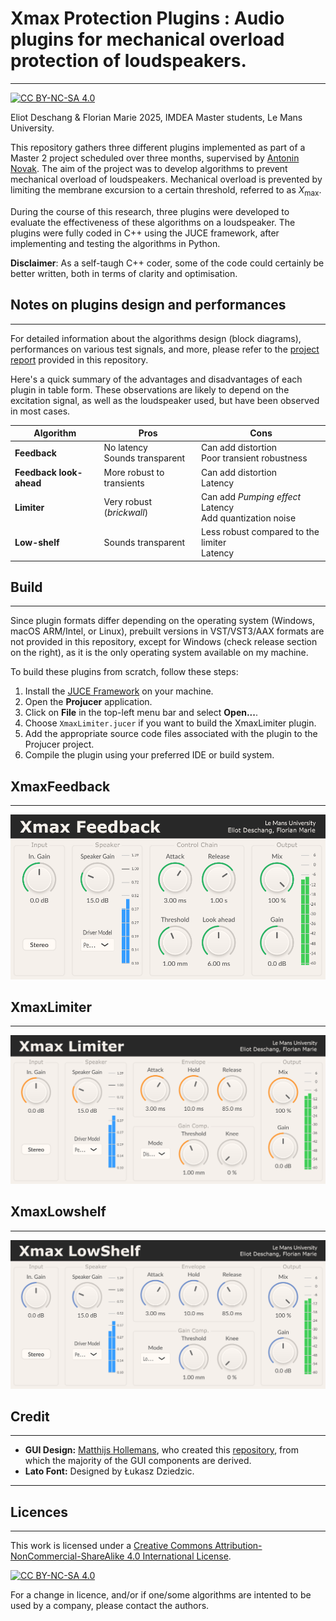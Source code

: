 # Xmax Protection Plugins : Audio plugins for mechanical overload protection of loudspeakers.
---
[![CC BY-NC-SA 4.0][cc-by-nc-sa-shield]][cc-by-nc-sa]


Eliot Deschang & Florian Marie 2025, IMDEA Master students, Le Mans University.

This repository gathers three different plugins implemented as part of a Master 2 project scheduled over three months, supervised by [Antonin Novak](https://ant-novak.com/). The aim of the project was to develop algorithms to prevent mechanical overload of loudspeakers. Mechanical overload is prevented by limiting the membrane excursion to a certain threshold, referred to as $X_{\text{max}}$.  

During the course of this research, three plugins were developed to evaluate the effectiveness of these algorithms on a loudspeaker. The plugins were fully coded in C++ using the JUCE framework, after implementing and testing the algorithms in Python.

**Disclaimer**: As a self-taugh C++ coder, some of the code could certainly be better written, both in terms of clarity and optimisation.

## Notes on plugins design and performances
---
For detailed information about the algorithms design (block diagrams), performances on various test signals, and more, please refer to the [project report](https://github.com/eliot-des/Xmax-Protection-Plugins/blob/main/Report_Mechanical_protection_algorithms_for_loudspeakers.pdf) provided in this repository.

Here's a quick summary of the advantages and disadvantages of each plugin in table form. These observations are likely to depend on the excitation signal, as well as the loudspeaker used, but have been observed in most cases.

| **Algorithm**           | **Pros**                           | **Cons**                               |
|-------------------------|------------------------------------|----------------------------------------|
| **Feedback**            | No latency<br>Sounds transparent   | Can add distortion<br>Poor transient robustness               |
| **Feedback look-ahead** | More robust to transients<br>      | Can add distortion<br>Latency                                 |
| **Limiter**             | Very robust (*brickwall*)          | Can add *Pumping effect*<br>Latency<br>Add quantization noise |
| **Low-shelf**           | Sounds transparent                 | Less robust compared to the limiter<br>Latency                |


## Build
---
Since plugin formats differ depending on the operating system (Windows, macOS ARM/Intel, or Linux), prebuilt versions in VST/VST3/AAX formats are not provided in this repository, except for Windows (check release section on the right), as it is the only operating system available on my machine.

To build these plugins from scratch, follow these steps:

1. Install the [JUCE Framework](https://juce.com/) on your machine.
2. Open the **Projucer** application.
3. Click on **File** in the top-left menu bar and select **Open...**.
4. Choose `XmaxLimiter.jucer` if you want to build the XmaxLimiter plugin.
5. Add the appropriate source code files associated with the plugin to the Projucer project.
6. Compile the plugin using your preferred IDE or build system.

## XmaxFeedback
---
![XmaxFeedback plugin image](https://github.com/eliot-des/Xmax-Protection-Plugins/blob/main/readme/XmaxFeedback.png)

## XmaxLimiter
---
![XmaxLimiter plugin image](https://github.com/eliot-des/Xmax-Protection-Plugins/blob/main/readme/XmaxLimiter.png)

## XmaxLowshelf
---
![XmaxLowShelf plugin image](https://github.com/eliot-des/Xmax-Protection-Plugins/blob/main/readme/XmaxLowShelf.png)


## Credit
---

- **GUI Design:** [Matthijs Hollemans](https://github.com/hollance), who created this [repository](https://github.com/TheAudioProgrammer/getting-started-book), from which the majority of the GUI components are derived.  
- **Lato Font:** Designed by Łukasz Dziedzic.
--- 

## Licences
---
This work is licensed under a
[Creative Commons Attribution-NonCommercial-ShareAlike 4.0 International License][cc-by-nc-sa].

[![CC BY-NC-SA 4.0][cc-by-nc-sa-image]][cc-by-nc-sa]

[cc-by-nc-sa]: http://creativecommons.org/licenses/by-nc-sa/4.0/
[cc-by-nc-sa-image]: https://licensebuttons.net/l/by-nc-sa/4.0/88x31.png
[cc-by-nc-sa-shield]: https://img.shields.io/badge/License-CC%20BY--NC--SA%204.0-lightgrey.svg

For a change in licence, and/or if one/some algorithms are intented to be used by a company, please contact the authors.
